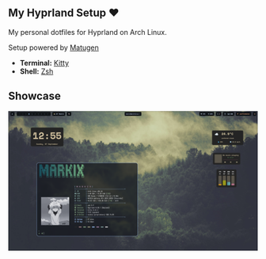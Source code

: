 ## My Hyprland Setup ❤️

My personal dotfiles for Hyprland on Arch Linux.

Setup powered by [Matugen](https://github.com/InioX/matugen)

- **Terminal:** [Kitty](https://github.com/kovidgoyal/kitty)
- **Shell:** [Zsh](https://github.com/ohmyzsh/ohmyzsh/wiki/Installing-ZSH)

## Showcase

![rice first pic](./assets/1.png)
